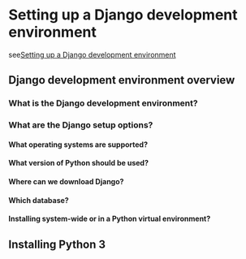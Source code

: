 # Setting up a Django development environment

see[Setting up a Django development environment](https://developer.mozilla.org/en-US/docs/Learn/Server-side/Django/development_environment)

## Django development environment overview

### What is the Django development environment?

### What are the Django setup options?

#### What operating systems are supported?

#### What version of Python should be used?

#### Where can we download Django?

#### Which database?

#### Installing system-wide or in a Python virtual environment?

## Installing Python 3



